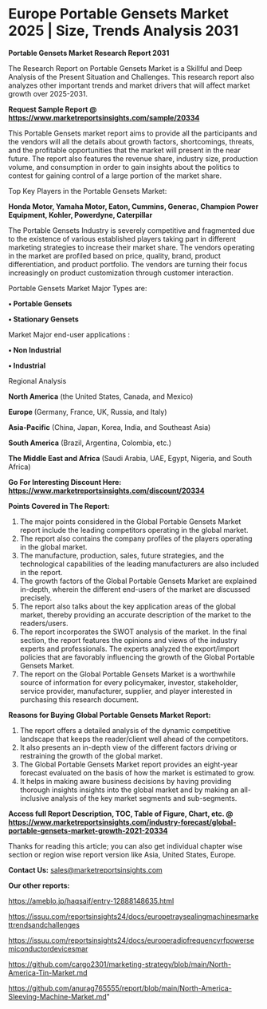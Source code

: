 # Europe Portable Gensets Market 2025 | Size, Trends Analysis 2031

<strong>Portable Gensets Market Research Report 2031</strong>

The Research Report on Portable Gensets Market is a Skillful and Deep Analysis of the Present Situation and Challenges. This research report also analyzes other important trends and market drivers that will affect market growth over 2025-2031.

<strong>Request Sample Report @ <a href=https://www.marketreportsinsights.com/sample/20334>https://www.marketreportsinsights.com/sample/20334</a></strong>

This Portable Gensets market report aims to provide all the participants and the vendors will all the details about growth factors, shortcomings, threats, and the profitable opportunities that the market will present in the near future. The report also features the revenue share, industry size, production volume, and consumption in order to gain insights about the politics to contest for gaining control of a large portion of the market share.

Top Key Players in the Portable Gensets Market:

<strong>Honda Motor, Yamaha Motor, Eaton, Cummins, Generac, Champion Power Equipment, Kohler, Powerdyne, Caterpillar</strong>

The Portable Gensets Industry is severely competitive and fragmented due to the existence of various established players taking part in different marketing strategies to increase their market share. The vendors operating in the market are profiled based on price, quality, brand, product differentiation, and product portfolio. The vendors are turning their focus increasingly on product customization through customer interaction.

Portable Gensets Market Major Types are:

<strong>• Portable Gensets

• Stationary Gensets</strong>

Market Major end-user applications :

<strong>• Non Industrial

• Industrial</strong>

Regional Analysis

</u><strong><b>North America</b></strong> (the United States, Canada, and Mexico)

<strong><b>Europe </b></strong>(Germany, France, UK, Russia, and Italy)

<strong><b>Asia-Pacific</b></strong> (China, Japan, Korea, India, and Southeast Asia)

<strong><b>South America</b></strong> (Brazil, Argentina, Colombia, etc.)

<strong><b>The Middle East and Africa</b></strong> (Saudi Arabia, UAE, Egypt, Nigeria, and South Africa)

<strong>Go For Interesting Discount Here: <a href=https://www.marketreportsinsights.com/discount/20334>https://www.marketreportsinsights.com/discount/20334</a></strong>

<strong>Points Covered in The Report:</strong>
<ol>
  <li>The major points considered in the Global Portable Gensets Market report include the leading competitors operating in the global market.</li>
  <li>The report also contains the company profiles of the players operating in the global market.</li>
  <li>The manufacture, production, sales, future strategies, and the technological capabilities of the leading manufacturers are also included in the report.</li>
  <li>The growth factors of the Global Portable Gensets Market are explained in-depth, wherein the different end-users of the market are discussed precisely.</li>
  <li>The report also talks about the key application areas of the global market, thereby providing an accurate description of the market to the readers/users.</li>
  <li>The report incorporates the SWOT analysis of the market. In the final section, the report features the opinions and views of the industry experts and professionals. The experts analyzed the export/import policies that are favorably influencing the growth of the Global Portable Gensets Market.</li>
  <li>The report on the Global Portable Gensets Market is a worthwhile source of information for every policymaker, investor, stakeholder, service provider, manufacturer, supplier, and player interested in purchasing this research document.</li>
</ol>
<strong>Reasons for Buying Global Portable Gensets Market Report:</strong>

<ol>
  <li>The report offers a detailed analysis of the dynamic competitive landscape that keeps the reader/client well ahead of the competitors.</li>
  <li>It also presents an in-depth view of the different factors driving or restraining the growth of the global market.</li>
  <li>The Global Portable Gensets Market report provides an eight-year forecast evaluated on the basis of how the market is estimated to grow.</li>
  <li>It helps in making aware business decisions by having providing thorough insights insights into the global market and by making an all-inclusive analysis of the key market segments and sub-segments.</li>
</ol>
<strong>Access full Report Description, TOC, Table of Figure, Chart, etc. @ <a href=https://www.marketreportsinsights.com/industry-forecast/global-portable-gensets-market-growth-2021-20334>https://www.marketreportsinsights.com/industry-forecast/global-portable-gensets-market-growth-2021-20334</a></strong>


Thanks for reading this article; you can also get individual chapter wise section or region wise report version like Asia, United States, Europe.

<strong>Contact Us:</strong>
sales@marketreportsinsights.com

<strong>Our other reports:</strong>

<a href=https://ameblo.jp/haqsaif/entry-12888148635.html>https://ameblo.jp/haqsaif/entry-12888148635.html</a>

<a href=https://issuu.com/reportsinsights24/docs/europetraysealingmachinesmarkettrendsandchallenges>https://issuu.com/reportsinsights24/docs/europetraysealingmachinesmarkettrendsandchallenges</a>

<a href=https://issuu.com/reportsinsights24/docs/europeradiofrequencyrfpowersemiconductordevicesmar>https://issuu.com/reportsinsights24/docs/europeradiofrequencyrfpowersemiconductordevicesmar</a>

<a href=https://github.com/cargo2301/marketing-strategy/blob/main/North-America-Tin-Market.md>https://github.com/cargo2301/marketing-strategy/blob/main/North-America-Tin-Market.md</a>

<a href=https://github.com/anurag765555/report/blob/main/North-America-Sleeving-Machine-Market.md>https://github.com/anurag765555/report/blob/main/North-America-Sleeving-Machine-Market.md</a>"
